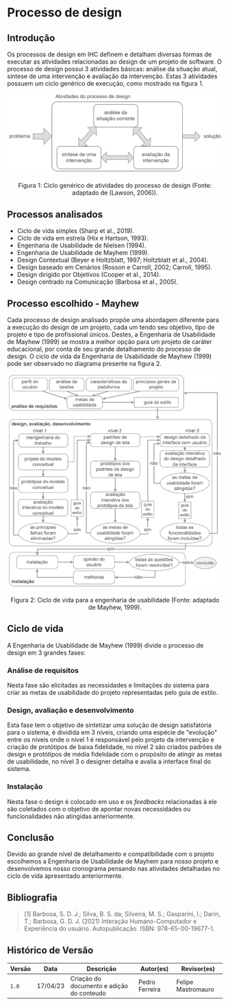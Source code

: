 # Processo de design

## Introdução
Os processos de design em IHC definem e detalham diversas formas de executar as atividades relacionadas ao design de um projeto de software. O processo de design possui 3 atividades básicas: análise da situação atual, síntese de uma intervenção e avaliação da intervenção. Estas 3 atividades possuem um ciclo genérico de execução, como mostrado na figura 1.

<center>

![Ciclo genérico de atividades do processo de design](../assets/ProcessoDesign/CicloGenerico.png)

Figura 1: Ciclo genérico de atividades do processo de design (Fonte: adaptado de (Lawson, 2006)).

</center>

## Processos analisados

* Ciclo de vida simples (Sharp et al., 2019).
* Ciclo de vida em estrela (Hix e Hartson, 1993).
* Engenharia de Usabilidade de Nielsen (1994).
* Engenharia de Usabilidade de Mayhem (1999).
* Design Contextual (Beyer e Holtzblatt, 1997; Holtzblatt et al., 2004).
* Design baseado em Cenários (Rosson e Carroll, 2002; Carroll, 1995).
* Design dirigido por Objetivos (Cooper et al., 2014).
* Design centrado na Comunicação (Barbosa et al., 2005).

## Processo escolhido - Mayhew

Cada processo de design analisado propõe uma abordagem diferente para a execução do design de um projeto, cada um tendo seu objetivo, tipo de projeto e tipo de profissional únicos. Destes, a Engenharia de Usabilidade de Mayhew (1999) se mostra a melhor opção para um projeto de caráter educacional, por conta de seu grande detalhamento do processo de design. O ciclo de vida da Engenharia de Usabilidade de Mayhew (1999) pode ser observado no diagrama presente na figura 2.

<center>

![Ciclo de vida para a engenharia de usabilidade](../assets/ProcessoDesign/CicloMayhem.png)

Figura 2: Ciclo de vida para a engenharia de usabilidade (Fonte: adaptado de Mayhew, 1999).

</center>

## Ciclo de vida

A Engenharia de Usabilidade de Mayhew (1999) divide o processo de design em 3 grandes fases:

### Análise de requisitos

Nesta fase são elicitadas as necessidades e limitações do sistema para criar as metas de usabilidade do projeto representadas pelo guia de estilo.

### Design, avaliação e desenvolvimento

Esta fase tem o objetivo de sintetizar uma solução de design satisfatória para o sistema, é dividida em 3 níveis, criando uma espécie de "evolução" entre os níveis onde o nível 1 é responsável pelo projeto da intervenção e criação de protótipos de baixa fidelidade, no nível 2 são criados padrões de design e protótipos de média fidelidade com o propósito de atingir as metas de usabilidade, no nível 3 o designer detalha e avalia a interface final do sistema.

### Instalação

Nesta fase o design é colocado em uso e os _feedbacks_ relacionadas à ele são coletados com o objetivo de apontar novas necessidades ou funcionalidades não atingidas anteriormente.

## Conclusão

Devido ao grande nível de detalhamento e compatibilidade com o projeto escolhemos a Engenharia de Usabilidade de Mayhem para nosso projeto e desenvolvemos nosso cronograma pensando nas atividades detalhadas no ciclo de vida apresentado anteriormente.

## Bibliografia
> [1] Barbosa, S. D. J.; Silva, B. S. da; Silveira, M. S.; Gasparini, I.; Darin, T.; Barbosa, G. D. J. (2021) Interação Humano-Computador e Experiência do usuário. Autopublicação. ISBN: 978-65-00-19677-1. 

## Histórico de Versão

|  Versão  |   Data   |                      Descrição                      |    Autor(es)   |  Revisor(es)  |
| -------- | -------- | --------------------------------------------------- | -------------- | ------------- |
|  `1.0`   | 17/04/23 | Criação do documento e adição do conteudo           | Pedro Ferreira | Felipe Mastromauro |